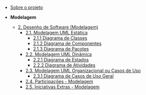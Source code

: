 <!-- docs/_sidebar.md -->

- [Sobre o projeto](/)


- **Modelagem**
  - [2. Desenho de Software (Modelagem)](./Modelagem/2.Modelagem.md)
    - [2.1. Modelagem UML Estática](./Modelagem/2.1ModelagemEstatica/2.1.ModelagemEstatica.md)
      - [2.1.1 Diagrama de Classes](./Modelagem/2.1ModelagemEstatica/diagrama_de_classes.md)
      - [2.1.2 Diagrama de Componentes](./Modelagem/2.1ModelagemEstatica/diagrama_de_componentes.md)
      - [2.1.3 Diagrama de Pacotes](./Modelagem/2.1ModelagemEstatica/diagrama_de_pacotes.md)
    - [2.2. Modelagem UML Dinâmica](./Modelagem/2.2ModelagemDinamica/2.2.ModelagemDinamica.md)
      - [2.2.1 Diagrama de Estados](./Modelagem/2.2ModelagemDinamica/diagrama_de_estados.md)
      - [2.2.2 Diagrama de Atividades](./Modelagem/2.2ModelagemDinamica/diagrama_de_atividades.md)
    - [2.3. Modelagem UML Organizacional ou Casos de Uso](./Modelagem/2.3ModelagemOrganizacional/2.3.ModelagemOrganizacionalCasosDeUso.md)
      - [2.3.1 Diagrama de Casos de Uso Geral](./Modelagem/2.3ModelagemOrganizacional/2.3.1.CasodeUsoGeral.md)
    - [2.4. Participações - Modelagem](./Modelagem/2.4.ParticipacoesModelagem.md)
    - [2.5. Iniciativas Extras - Modelagem](./Modelagem/2.5.IniciativasExtras.md)
